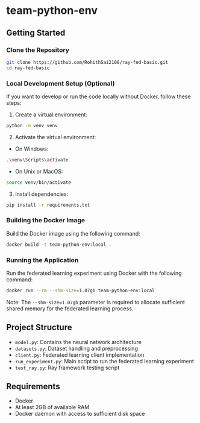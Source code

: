 # team-python-env

## Getting Started

### Clone the Repository

```bash
git clone https://github.com/RohithSai2108/ray-fed-basic.git
cd ray-fed-basic
```

### Local Development Setup (Optional)

If you want to develop or run the code locally without Docker, follow these steps:

1. Create a virtual environment:
```bash
python -m venv venv
```

2. Activate the virtual environment:
- On Windows:
```bash
.\venv\Scripts\activate
```
- On Unix or MacOS:
```bash
source venv/bin/activate
```

3. Install dependencies:
```bash
pip install -r requirements.txt
```

### Building the Docker Image

Build the Docker image using the following command:

```bash
docker build -t team-python-env:local .
```

### Running the Application

Run the federated learning experiment using Docker with the following command:

```bash
docker run --rm --shm-size=1.07gb team-python-env:local
```

Note: The `--shm-size=1.07gb` parameter is required to allocate sufficient shared memory for the federated learning process.

## Project Structure

- `model.py`: Contains the neural network architecture
- `datasets.py`: Dataset handling and preprocessing
- `client.py`: Federated learning client implementation
- `run_experiment.py`: Main script to run the federated learning experiment
- `test_ray.py`: Ray framework testing script

## Requirements

- Docker
- At least 2GB of available RAM
- Docker daemon with access to sufficient disk space
